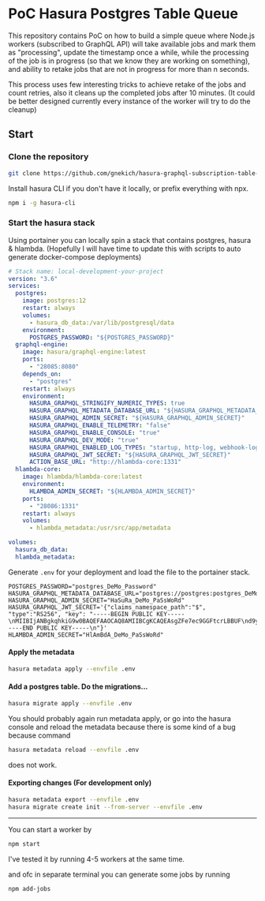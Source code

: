 # PoC Hasura Postgres Table Queue

This repository contains PoC on how to build a simple queue where Node.js workers (subscribed to GraphQL API) will take available jobs and mark them as "processing", update the timestamp once a while, while the processing of the job is in progress (so that we know they are working on something), and ability to retake jobs that are not in progress for more than n seconds.

This process uses few interesting tricks to achieve retake of the jobs and count retries, also it cleans up the completed jobs after 10 minutes. (It could be better designed currently every instance of the worker will try to do the cleanup)

## Start

### Clone the repository

```bash
git clone https://github.com/gnekich/hasura-graphql-subscription-table-queue
```

Install hasura CLI if you don't have it locally, or prefix everything with npx.

```bash
npm i -g hasura-cli
```

### Start the hasura stack

Using portainer you can locally spin a stack that contains postgres, hasura & hlambda. (Hopefully I will have time to update this with scripts to auto generate docker-compose deployments)

```yaml
# Stack name: local-development-your-project
version: "3.6"
services:
  postgres:
    image: postgres:12
    restart: always
    volumes:
      - hasura_db_data:/var/lib/postgresql/data
    environment:
      POSTGRES_PASSWORD: "${POSTGRES_PASSWORD}"
  graphql-engine:
    image: hasura/graphql-engine:latest
    ports:
      - "28085:8080"
    depends_on:
      - "postgres"
    restart: always
    environment:
      HASURA_GRAPHQL_STRINGIFY_NUMERIC_TYPES: true
      HASURA_GRAPHQL_METADATA_DATABASE_URL: "${HASURA_GRAPHQL_METADATA_DATABASE_URL}"
      HASURA_GRAPHQL_ADMIN_SECRET: "${HASURA_GRAPHQL_ADMIN_SECRET}"
      HASURA_GRAPHQL_ENABLE_TELEMETRY: "false"
      HASURA_GRAPHQL_ENABLE_CONSOLE: "true"
      HASURA_GRAPHQL_DEV_MODE: "true"
      HASURA_GRAPHQL_ENABLED_LOG_TYPES: "startup, http-log, webhook-log, websocket-log, query-log"
      HASURA_GRAPHQL_JWT_SECRET: "${HASURA_GRAPHQL_JWT_SECRET}"
      ACTION_BASE_URL: "http://hlambda-core:1331"
  hlambda-core:
    image: hlambda/hlambda-core:latest
    environment:
      HLAMBDA_ADMIN_SECRET: "${HLAMBDA_ADMIN_SECRET}"
    ports:
      - "28086:1331"
    restart: always
    volumes:
      - hlambda_metadata:/usr/src/app/metadata

volumes:
  hasura_db_data:
  hlambda_metadata:
```

Generate `.env` for your deployment and load the file to the portainer stack.

```dotenv
POSTGRES_PASSWORD="postgres_DeMo_Password"
HASURA_GRAPHQL_METADATA_DATABASE_URL="postgres://postgres:postgres_DeMo_Password@postgres:5432/postgres"
HASURA_GRAPHQL_ADMIN_SECRET="HaSuRa_DeMo_PaSsWoRd"
HASURA_GRAPHQL_JWT_SECRET='{"claims_namespace_path":"$", "type":"RS256", "key": "-----BEGIN PUBLIC KEY-----\nMIIBIjANBgkqhkiG9w0BAQEFAAOCAQ8AMIIBCgKCAQEAsgZFe7ec9GGFtcrLBBUF\nd9y1liCPeaOObAPwhhiIy2Q/37/EqvoI3E87osbkkF8wN6TI8Gry8ag68KO8RHdz\nkul4YoKnPl9C3RPYS/H6s5MYWkooNkuTRgBlNsZiofDU1UuDjAVGk5yceqrM5fvG\nBPllOhsRhoADSgcrqG2GwfdsAIrGtSuy214lY2DxtK6aOlhyUHQj+0KS8fPOQL/+\nTVx16Cj4nxJm+1Cr5UEdaMSKDbcW6eEu1L1gq7I87hDaatz0woEVDLXArMXHk1pq\nDDw9BJ5J/IFRGe5mAze3aFC9AwoIzXNTOqMMFnEUZetbRV+Uyiu3d/y3zz5kDf7P\n1wIDAQAB\n-----END PUBLIC KEY-----\n"}'
HLAMBDA_ADMIN_SECRET="HlAmBdA_DeMo_PaSsWoRd"
```

#### Apply the metadata

```bash
hasura metadata apply --envfile .env
```

#### Add a postgres table. Do the migrations...

```bash
hasura migrate apply --envfile .env
```

You should probably again run metadata apply, or go into the hasura console and reload the metadata because there is some kind of a bug because command

```bash
hasura metadata reload --envfile .env
```

does not work.

#### Exporting changes (For development only)

```bash
hasura metadata export --envfile .env
hasura migrate create init --from-server --envfile .env
```

---

You can start a worker by

```bash
npm start
```

I've tested it by running 4-5 workers at the same time.

and ofc in separate terminal you can generate some jobs by running

```bash
npm add-jobs
```
